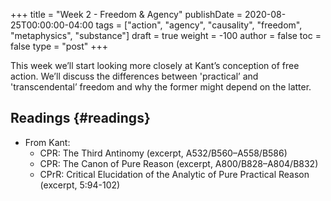 +++
title = "Week 2 - Freedom & Agency"
publishDate = 2020-08-25T00:00:00-04:00
tags = ["action", "agency", "causality", "freedom", "metaphysics", "substance"]
draft = true
weight = -100
author = false
toc = false
type = "post"
+++

This week we’ll start looking more closely at Kant’s conception of free action. We’ll
discuss the differences between 'practical’ and 'transcendental’ freedom and why the
former might depend on the latter.


## Readings {#readings}

-   From Kant:
    -   CPR: The Third Antinomy (excerpt, A532/B560–A558/B586)
    -   CPR: The Canon of Pure Reason (excerpt, A800/B828–A804/B832)
    -   CPrR: Critical Elucidation of the Analytic of Pure Practical Reason (excerpt, 5:94-102)
